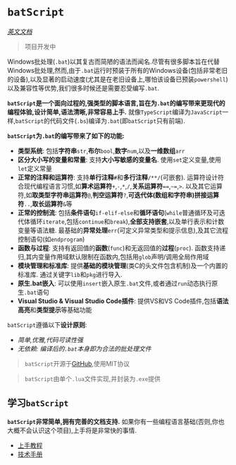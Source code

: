 # `batScript`

[*英文文档*](README.md)  

> 项目开发中  

Windows批处理(`.bat`)以其复古而简陋的语法而闻名.尽管有很多脚本旨在代替Windows批处理,然而,由于`.bat`运行时预装于所有的Windows设备(包括非常老旧的设备),以及显著的启动速度(尤其是在老旧设备上,哪怕该设备已预装`powershell`)以及兼容性等优势,我们很多时候还是需要忍受编写`.bat`.  

**`batScript`是一个面向过程的,强类型的脚本语言,旨在为`.bat`的编写带来更现代的编程体验,设计简单,语法清晰,非常容易上手.** 就像`TypeScript`编译为`JavaScript`一样,`batScript`的代码文件(`.bs`)编译为`.bat`(即`batScript`只有前端).  

**`batScript`为`.bat`的编写带来了如下的功能:**  

- **类型系统**: 包括**字符串**`str`,**布尔**`bool`,**数字**`num`,以及**一维数组**`arr`  
- **区分大小写的变量和常量**: 支持**大小写敏感的变量名**. 使用`set`定义变量,使用`let`定义常量  
- **正常的注释和运算符**: 支持**单行注释**`#`和**多行注释**`/**/`(可嵌套). 运算符设计符合现代编程语言习惯,如**算术运算符**`+`,`-`,`*`,`/`,**关系运算符**`==`,`~=`,`>`. 以及其它运算符,如**取类型字符串运算符**`@`,**判空运算符**`?`,**可迭代体(数组和字符串)拼接运算符**`..`,**取长运算符**`&`等  
- **正常的控制流**: 包括**条件语句**`if-elif-else`和**循环语句**(`while`普通循环及可迭代体循环`iterate`,包括`continue`和`break`),**全部支持嵌套**,以及单行表示和计数变量等语法糖. 最基础的**异常处理**`err`(可定义异常类型和提示信息),及其它流程控制语句(如`endprogram`)  
- **函数与过程**: 支持有返回值的**函数**(`func`)和无返回值的**过程**(`proc`). 函数支持递归,其内变量作用域默认限制在函数内,包括用`glob`声明/调用全局作用域  
- **模块管理和标准库**: 提供**基础的模块管理**(类C的头文件包含机制)及一个内置的标准库. 通过关键字`lib`和`pkg`进行导入.  
- **原生.bat嵌入**: 可以使用`insert`嵌入原生`.bat`文件,或者通过`run`动态执行原生`.bat`语句  
- **Visual Studio & Visual Studio Code插件**: 提供VS和VS Code插件,包括**语法高亮**和**类型提示**等基础功能  

`batScript`遵循以下**设计原则**:  

- *简单,优雅,代码可读性强*  
- *无依赖: 编译后的`.bat`本身即为合法的批处理文件*  

> `batScript`开源于[GitHub](https://github.com/Water-Run/batScript/tree/main),使用MIT协议  

> `batScript`由单个`.lua`文件实现,并封装为`.exe`提供  

## 学习`batScript`

**`batScript`非常简单,拥有完善的文档支持.** 如果你有一些编程语言基础(否则,你也大概不会认识这个项目),上手将是非常快的事情.  

- [上手教程](./doc/zh/guide/01-教程目录.md)  
- [技术手册](./doc/zh/manual/手册导引.md)  
